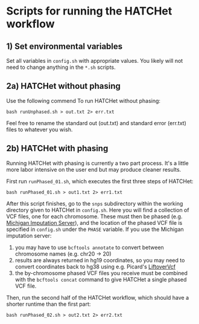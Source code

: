 # Scripts for running the HATCHet workflow

## 1) Set environmental variables

Set all variables in `config.sh` with appropriate values. You likely will not need to change anything in the `*.sh` scripts.


## 2a) HATCHet without phasing

Use the following commend To run HATCHet without phasing:

```
bash runUnphased.sh > out.txt 2> err.txt
```

Feel free to rename the standard out (out.txt) and standard error (err.txt) files to whatever you wish.

## 2b) HATCHet with phasing

Running HATCHet with phasing is currently a two part process. It's a little more labor intensive on the user end but may produce cleaner results.

First run `runPhased_01.sh`, which executes the first three steps of HATCHet:
```
bash runPhased_01.sh > out1.txt 2> err1.txt
```

After this script finishes, go to the `snps` subdirectory within the working directory given to HATCHet in `config.sh`. Here you will find a collection of VCF files, one for each chromosome. These must then be phased (e.g. [Michigan Imputation Server](https://imputationserver.sph.umich.edu/index.html#!)), and the location of the phased VCF file is specified in `config.sh` under the `PHASE` variable. If you use the Michigan imputation server: 

1. you may have to use `bcftools annotate` to convert between chromosome names (e.g. chr20 -> 20)
2. results are always returned in hg19 coordinates, so you may need to convert coordinates back to hg38 using e.g. Picard's [LiftoverVcf](https://broadinstitute.github.io/picard/command-line-overview.html#LiftoverVcf)
3. the by-chromosome phased VCF files you receive must be combined with the `bcftools concat` command to give HATCHet a single phased VCF file.

Then, run the second half of the HATCHet workflow, which should have a shorter runtime than the first part:

```
bash runPhased_02.sh > out2.txt 2> err2.txt
```
